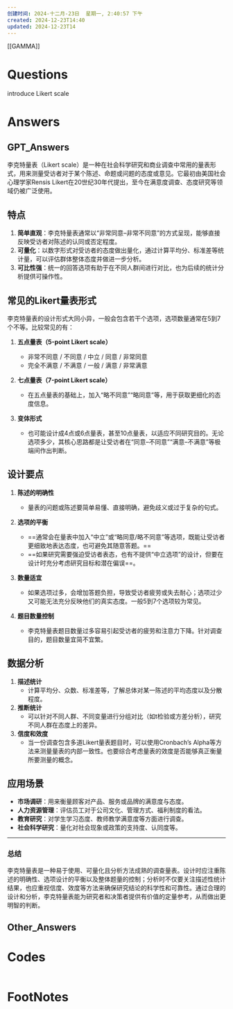 ```yaml
---
创建时间: 2024-十二月-23日  星期一, 2:40:57 下午
created: 2024-12-23T14:40
updated: 2024-12-23T14
---
```

[[GAMMA]]

# Questions
introduce Likert scale

# Answers

## GPT_Answers
李克特量表（Likert scale）是一种在社会科学研究和商业调查中常用的量表形式，用来测量受访者对于某个陈述、命题或问题的态度或意见。它最初由美国社会心理学家Rensis Likert在20世纪30年代提出，至今在满意度调查、态度研究等领域仍被广泛使用。

## 特点
1. **简单直观**：李克特量表通常以“非常同意–非常不同意”的方式呈现，能够直接反映受访者对陈述的认同或否定程度。  
2. **可量化**：以数字形式对受访者的态度做出量化，通过计算平均分、标准差等统计量，可以评估群体整体态度并做进一步分析。  
3. **可比性强**：统一的回答选项有助于在不同人群间进行对比，也为后续的统计分析提供可操作性。  

## 常见的Likert量表形式
李克特量表的设计形式大同小异，一般会包含若干个选项，选项数量通常在5到7个不等。比较常见的有：

1. **五点量表（5-point Likert scale）**  
   - 非常不同意 / 不同意 / 中立 / 同意 / 非常同意  
   - 完全不满意 / 不满意 / 一般 / 满意 / 非常满意  

2. **七点量表（7-point Likert scale）**  
   - 在五点量表的基础上，加入“略不同意”“略同意”等，用于获取更细化的态度信息。

3. **变体形式**  
   - 也可能设计成4点或6点量表，甚至10点量表，以适应不同研究目的。无论选项多少，其核心思路都是让受访者在“同意–不同意”“满意–不满意”等极端间作出判断。

## 设计要点
1. **陈述的明确性**  
   - 量表的问题或陈述要简单易懂、直接明确，避免歧义或过于复杂的句式。

2. **选项的平衡**  
   - ==通常会在量表中加入“中立”或“略同意/略不同意”等选项，既能让受访者更细致地表达态度，也可避免其随意答题。==  
   - ==如果研究需要强迫受访者表态，也有不提供“中立选项”的设计，但要在设计时充分考虑研究目标和潜在偏误==。

3. **数量适宜**  
   - 如果选项过多，会增加答题负担，导致受访者疲劳或失去耐心；选项过少又可能无法充分反映他们的真实态度。一般5到7个选项较为常见。  

4. **题目数量控制**  
   - 李克特量表题目数量过多容易引起受访者的疲劳和注意力下降。针对调查目的，题目数量宜简不宜繁。

## 数据分析
1. **描述统计**  
   - 计算平均分、众数、标准差等，了解总体对某一陈述的平均态度以及分散程度。  
2. **推断统计**  
   - 可以针对不同人群、不同变量进行分组对比（如t检验或方差分析），研究不同人群在态度上的差异。  
3. **信度和效度**  
   - 当一份调查包含多道Likert量表题目时，可以使用Cronbach’s Alpha等方法来测量量表的内部一致性。也要综合考虑量表的效度是否能够真正衡量所要测量的概念。

## 应用场景
- **市场调研**：用来衡量顾客对产品、服务或品牌的满意度与态度。  
- **人力资源管理**：评估员工对于公司文化、管理方式、福利制度的看法。  
- **教育研究**：对学生学习态度、教师教学满意度等方面进行调查。  
- **社会科学研究**：量化对社会现象或政策的支持度、认同度等。

---

### 总结
李克特量表是一种易于使用、可量化且分析方法成熟的调查量表。设计时应注重陈述的明确性、选项设计的平衡以及整体题量的控制；分析时不仅要关注描述性统计结果，也应重视信度、效度等方法来确保研究结论的科学性和可靠性。通过合理的设计和分析，李克特量表能为研究者和决策者提供有价值的定量参考，从而做出更明智的判断。

## Other_Answers


# Codes

```python

```


# FootNotes
